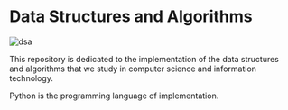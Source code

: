 # Data Structures and Algorithms

![dsa](https://github.com/RameshNeupane/dsa/assets/45593423/312b5003-fb22-43c1-9aad-e41c71770efa)

This repository is dedicated to the implementation of the data structures and algorithms that we study in computer science and information technology.

Python is the programming language of implementation.
